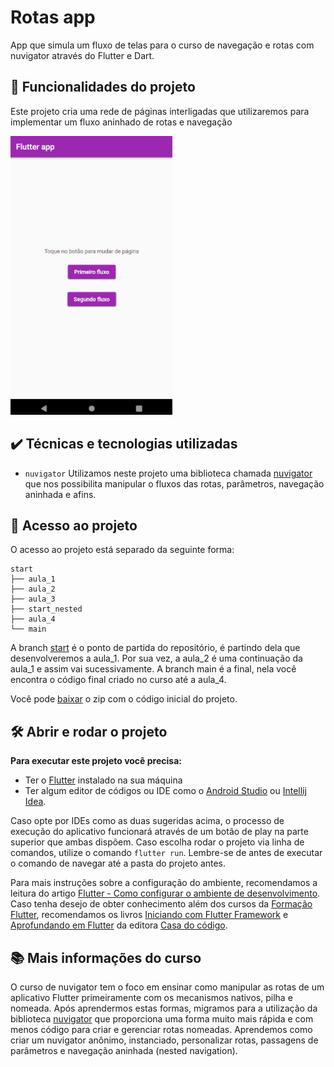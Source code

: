 
# Rotas app

App que simula um fluxo de telas para o curso de navegação e rotas com nuvigator através do Flutter e Dart.

## 🔨 Funcionalidades do projeto

Este projeto cria uma rede de páginas interligadas que utilizaremos para implementar um fluxo aninhado de rotas e navegação

![](fluxo.gif)

## ✔️ Técnicas e tecnologias utilizadas

- `nuvigator` Utilizamos neste projeto uma biblioteca chamada [nuvigator](https://github.com/nubank/nuvigator) que nos possibilita manipular o fluxos das rotas, parâmetros, navegação aninhada e afins.
 
## 📁 Acesso ao projeto

O acesso ao projeto está separado da seguinte forma:
```
start
├── aula_1
├── aula_2
├── aula_3
├── start_nested
├── aula_4
└── main
```

A branch [start](https://github.com/Leomhl/flutter-nuvigator/tree/start) é o ponto de partida do repositório, é partindo dela que desenvolveremos a aula_1. Por sua vez, a aula_2 é uma continuação da aula_1 e assim vai sucessivamente. A branch main é a final, nela você encontra o código final criado no curso até a aula_4.

Você pode [baixar](https://github.com/Leomhl/flutter-nuvigator/archive/refs/heads/start.zip) o zip com o código inicial do projeto.

## 🛠️ Abrir e rodar o projeto

**Para executar este projeto você precisa:**

- Ter o [Flutter](https://flutter.dev/docs/get-started/install) instalado na sua máquina
- Ter algum editor de códigos ou IDE como o [Android Studio](https://developer.android.com/studio) ou [Intellij Idea](https://www.jetbrains.com/pt-br/idea/download/). 

Caso opte por IDEs como as duas sugeridas acima, o processo de execução do aplicativo funcionará através de um botão de play na parte superior que ambas dispõem. Caso escolha rodar o projeto via linha de comandos, utilize o comando `flutter run`. Lembre-se de antes de executar o comando de navegar até a pasta do projeto antes. 

Para mais instruções sobre a configuração do ambiente, recomendamos a leitura do artigo [Flutter - Como configurar o ambiente de desenvolvimento](https://www.alura.com.br/artigos/flutter-como-configurar-o-ambiente-de-desenvolvimento). Caso tenha desejo de obter conhecimento além dos cursos da [Formação Flutter](https://www.alura.com.br/formacao-flutter), recomendamos os livros [Iniciando com Flutter Framework](https://www.casadocodigo.com.br/products/livro-flutter) e [Aprofundando em Flutter](https://www.casadocodigo.com.br/products/livro-aprofundando-flutter) da editora [Casa do código](https://www.casadocodigo.com.br/).

## 📚 Mais informações do curso

O curso de nuvigator tem o foco em ensinar como manipular as rotas de um aplicativo Flutter primeiramente com os mecanismos nativos, pilha e nomeada. Após aprendermos estas formas, migramos para a utilização da biblioteca [nuvigator](https://github.com/nubank/nuvigator) que proporciona uma forma muito mais rápida e com menos código para criar e gerenciar rotas nomeadas. Aprendemos como criar um nuvigator anônimo, instanciado, personalizar rotas, passagens de parâmetros e navegação aninhada (nested navigation).
